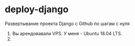 # deploy-django
Развертывание проекта Django c Github по шагам c нуля

1. Вы арендовавали VPS. У меня - Ubuntu 18.04 LTS.
2. 
